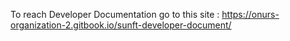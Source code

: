To reach Developer Documentation go to this site : https://onurs-organization-2.gitbook.io/sunft-developer-document/
